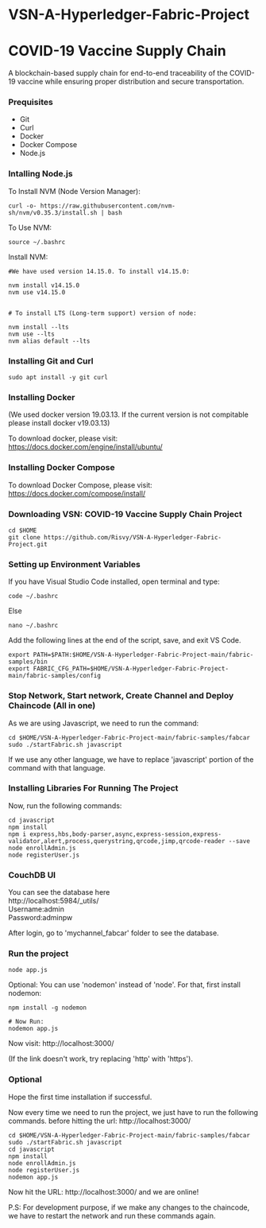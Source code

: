 # VSN-A-Hyperledger-Fabric-Project
# COVID-19 Vaccine Supply Chain 

A blockchain-based supply chain for end-to-end traceability of the COVID-19 vaccine while ensuring proper distribution and secure transportation.
### Prequisites
* Git
* Curl
* Docker
* Docker Compose
* Node.js

### Intalling Node.js

To Install NVM (Node Version Manager):
```
curl -o- https://raw.githubusercontent.com/nvm-sh/nvm/v0.35.3/install.sh | bash
```
To Use NVM:
```
source ~/.bashrc
```
Install NVM:

```
#We have used version 14.15.0. To install v14.15.0:

nvm install v14.15.0
nvm use v14.15.0


# To install LTS (Long-term support) version of node:

nvm install --lts
nvm use --lts
nvm alias default --lts
```


### Installing Git and Curl
```
sudo apt install -y git curl
```

### Installing Docker

(We used docker version 19.03.13. If the current version is not compitable please install docker v19.03.13) 

To download docker, please visit:
https://docs.docker.com/engine/install/ubuntu/



### Installing Docker Compose
To download Docker Compose, please visit:
https://docs.docker.com/compose/install/

### Downloading VSN: COVID-19 Vaccine Supply Chain Project
```
cd $HOME
git clone https://github.com/Risvy/VSN-A-Hyperledger-Fabric-Project.git
```

### Setting up Environment Variables

If you have Visual Studio Code installed, open terminal and type:
```
code ~/.bashrc
```
Else
```
nano ~/.bashrc
```
Add the following lines at the end of the script, save, and exit VS Code.
```
export PATH=$PATH:$HOME/VSN-A-Hyperledger-Fabric-Project-main/fabric-samples/bin 
export FABRIC_CFG_PATH=$HOME/VSN-A-Hyperledger-Fabric-Project-main/fabric-samples/config 
```
### Stop Network, Start network, Create Channel and Deploy Chaincode (All in one)

As we are using Javascript, we need to run the command:
```
cd $HOME/VSN-A-Hyperledger-Fabric-Project-main/fabric-samples/fabcar 
sudo ./startFabric.sh javascript
```
If we use any other language, we have to replace 'javascript' portion of the command with that language. 

### Installing Libraries For Running The Project
Now, run the following commands: 
```
cd javascript
npm install 
npm i express,hbs,body-parser,async,express-session,express-validator,alert,process,querystring,qrcode,jimp,qrcode-reader --save 
node enrollAdmin.js 
node registerUser.js
```

### CouchDB UI
You can see the database here <br>
http://localhost:5984/_utils/ <br>
Username:admin<br>
Password:adminpw

After login, go to 'mychannel_fabcar' folder to see the database.

### Run the project
```
node app.js
```
Optional: You can use 'nodemon' instead of 'node'. For that, first install nodemon:
```
npm install -g nodemon

# Now Run:
nodemon app.js
```
Now visit: http://localhost:3000/ 

(If the link doesn't work, try replacing 'http' with 'https').

### Optional

Hope the first time installation if successful.

Now every time we need to run the project, we just have to run the following commands. before hitting the url: http://localhost:3000/
```
cd $HOME/VSN-A-Hyperledger-Fabric-Project-main/fabric-samples/fabcar 
sudo ./startFabric.sh javascript
cd javascript
npm install 
node enrollAdmin.js 
node registerUser.js
nodemon app.js
```
Now hit the URL: http://localhost:3000/ and we are online!  


P.S: For development purpose, if we make any changes to the chaincode, we have to restart the network and run these commands again.   
 







